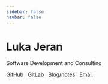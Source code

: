 ```yaml
---
sidebar: false
navbar: false
---
```


# Luka Jeran

Software Development and Consulting

[GitHub](https://github.com/lukaw3d) &nbsp;
[GitLab](https://gitlab.com/lukaw3d) &nbsp;
[Blog/notes](./random) &nbsp;
[Email](mailto:info@lukaw3d.com)
